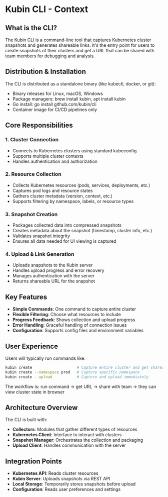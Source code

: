 # Kubin CLI - Context

## What is the CLI?

The Kubin CLI is a command-line tool that captures Kubernetes cluster snapshots and generates shareable links. It's the entry point for users to create snapshots of their clusters and get a URL that can be shared with team members for debugging and analysis.

## Distribution & Installation

The CLI is distributed as a standalone binary (like kubectl, docker, or git):

- Binary releases for Linux, macOS, Windows
- Package managers: brew install kubin, apt install kubin
- Go install: go install github.com/kubin/cli
- Container image for CI/CD pipelines only

## Core Responsibilities

### 1. Cluster Connection

- Connects to Kubernetes clusters using standard kubeconfig
- Supports multiple cluster contexts
- Handles authentication and authorization

### 2. Resource Collection

- Collects Kubernetes resources (pods, services, deployments, etc.)
- Captures pod logs and resource states
- Gathers cluster metadata (version, context, etc.)
- Supports filtering by namespace, labels, or resource types

### 3. Snapshot Creation

- Packages collected data into compressed snapshots
- Creates metadata about the snapshot (timestamp, cluster info, etc.)
- Validates snapshot integrity
- Ensures all data needed for UI viewing is captured

### 4. Upload & Link Generation

- Uploads snapshots to the Kubin server
- Handles upload progress and error recovery
- Manages authentication with the server
- Returns shareable URL for the snapshot

## Key Features

- **Simple Commands**: One command to capture entire cluster
- **Flexible Filtering**: Choose what resources to include
- **Progress Feedback**: Shows collection and upload progress
- **Error Handling**: Graceful handling of connection issues
- **Configuration**: Supports config files and environment variables

## User Experience

Users will typically run commands like:

```bash
kubin create                    # Capture entire cluster and get shareable link
kubin create --namespace prod   # Capture specific namespace
kubin create --upload           # Capture and upload immediately
```

The workflow is: run command → get URL → share with team → they can view cluster state in browser

## Architecture Overview

The CLI is built with:

- **Collectors**: Modules that gather different types of resources
- **Kubernetes Client**: Interface to interact with clusters
- **Snapshot Manager**: Orchestrates the collection and packaging
- **Upload Client**: Handles communication with the server

## Integration Points

- **Kubernetes API**: Reads cluster resources
- **Kubin Server**: Uploads snapshots via REST API
- **Local Storage**: Temporarily stores snapshots before upload
- **Configuration**: Reads user preferences and settings

